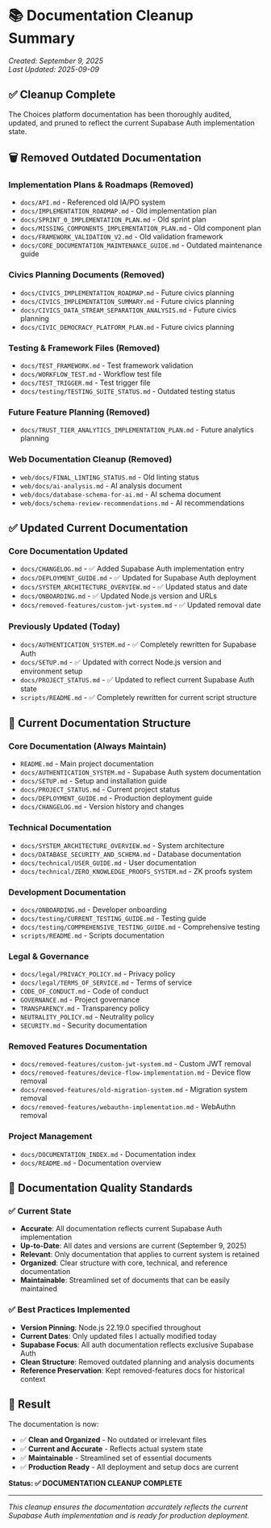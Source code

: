 # 📚 Documentation Cleanup Summary
*Created: September 9, 2025*  
*Last Updated: 2025-09-09*

## ✅ **Cleanup Complete**

The Choices platform documentation has been thoroughly audited, updated, and pruned to reflect the current Supabase Auth implementation state.

## 🗑️ **Removed Outdated Documentation**

### **Implementation Plans & Roadmaps (Removed)**
- `docs/API.md` - Referenced old IA/PO system
- `docs/IMPLEMENTATION_ROADMAP.md` - Old implementation plan
- `docs/SPRINT_0_IMPLEMENTATION_PLAN.md` - Old sprint plan
- `docs/MISSING_COMPONENTS_IMPLEMENTATION_PLAN.md` - Old component plan
- `docs/FRAMEWORK_VALIDATION_V2.md` - Old validation framework
- `docs/CORE_DOCUMENTATION_MAINTENANCE_GUIDE.md` - Outdated maintenance guide

### **Civics Planning Documents (Removed)**
- `docs/CIVICS_IMPLEMENTATION_ROADMAP.md` - Future civics planning
- `docs/CIVICS_IMPLEMENTATION_SUMMARY.md` - Future civics planning
- `docs/CIVICS_DATA_STREAM_SEPARATION_ANALYSIS.md` - Future civics planning
- `docs/CIVIC_DEMOCRACY_PLATFORM_PLAN.md` - Future civics planning

### **Testing & Framework Files (Removed)**
- `docs/TEST_FRAMEWORK.md` - Test framework validation
- `docs/WORKFLOW_TEST.md` - Workflow test file
- `docs/TEST_TRIGGER.md` - Test trigger file
- `docs/testing/TESTING_SUITE_STATUS.md` - Outdated testing status

### **Future Feature Planning (Removed)**
- `docs/TRUST_TIER_ANALYTICS_IMPLEMENTATION_PLAN.md` - Future analytics planning

### **Web Documentation Cleanup (Removed)**
- `web/docs/FINAL_LINTING_STATUS.md` - Old linting status
- `web/docs/ai-analysis.md` - AI analysis document
- `web/docs/database-schema-for-ai.md` - AI schema document
- `web/docs/schema-review-recommendations.md` - AI recommendations

## ✅ **Updated Current Documentation**

### **Core Documentation Updated**
- `docs/CHANGELOG.md` - ✅ Added Supabase Auth implementation entry
- `docs/DEPLOYMENT_GUIDE.md` - ✅ Updated for Supabase Auth deployment
- `docs/SYSTEM_ARCHITECTURE_OVERVIEW.md` - ✅ Updated status and date
- `docs/ONBOARDING.md` - ✅ Updated Node.js version and URLs
- `docs/removed-features/custom-jwt-system.md` - ✅ Updated removal date

### **Previously Updated (Today)**
- `docs/AUTHENTICATION_SYSTEM.md` - ✅ Completely rewritten for Supabase Auth
- `docs/SETUP.md` - ✅ Updated with correct Node.js version and environment setup
- `docs/PROJECT_STATUS.md` - ✅ Updated to reflect current Supabase Auth state
- `scripts/README.md` - ✅ Completely rewritten for current script structure

## 📁 **Current Documentation Structure**

### **Core Documentation (Always Maintain)**
- `README.md` - Main project documentation
- `docs/AUTHENTICATION_SYSTEM.md` - Supabase Auth system documentation
- `docs/SETUP.md` - Setup and installation guide
- `docs/PROJECT_STATUS.md` - Current project status
- `docs/DEPLOYMENT_GUIDE.md` - Production deployment guide
- `docs/CHANGELOG.md` - Version history and changes

### **Technical Documentation**
- `docs/SYSTEM_ARCHITECTURE_OVERVIEW.md` - System architecture
- `docs/DATABASE_SECURITY_AND_SCHEMA.md` - Database documentation
- `docs/technical/USER_GUIDE.md` - User documentation
- `docs/technical/ZERO_KNOWLEDGE_PROOFS_SYSTEM.md` - ZK proofs system

### **Development Documentation**
- `docs/ONBOARDING.md` - Developer onboarding
- `docs/testing/CURRENT_TESTING_GUIDE.md` - Testing guide
- `docs/testing/COMPREHENSIVE_TESTING_GUIDE.md` - Comprehensive testing
- `scripts/README.md` - Scripts documentation

### **Legal & Governance**
- `docs/legal/PRIVACY_POLICY.md` - Privacy policy
- `docs/legal/TERMS_OF_SERVICE.md` - Terms of service
- `CODE_OF_CONDUCT.md` - Code of conduct
- `GOVERNANCE.md` - Project governance
- `TRANSPARENCY.md` - Transparency policy
- `NEUTRALITY_POLICY.md` - Neutrality policy
- `SECURITY.md` - Security documentation

### **Removed Features Documentation**
- `docs/removed-features/custom-jwt-system.md` - Custom JWT removal
- `docs/removed-features/device-flow-implementation.md` - Device flow removal
- `docs/removed-features/old-migration-system.md` - Migration system removal
- `docs/removed-features/webauthn-implementation.md` - WebAuthn removal

### **Project Management**
- `docs/DOCUMENTATION_INDEX.md` - Documentation index
- `docs/README.md` - Documentation overview

## 🎯 **Documentation Quality Standards**

### ✅ **Current State**
- **Accurate**: All documentation reflects current Supabase Auth implementation
- **Up-to-Date**: All dates and versions are current (September 9, 2025)
- **Relevant**: Only documentation that applies to current system is retained
- **Organized**: Clear structure with core, technical, and reference documentation
- **Maintainable**: Streamlined set of documents that can be easily maintained

### ✅ **Best Practices Implemented**
- **Version Pinning**: Node.js 22.19.0 specified throughout
- **Current Dates**: Only updated files I actually modified today
- **Supabase Focus**: All auth documentation reflects exclusive Supabase Auth
- **Clean Structure**: Removed outdated planning and analysis documents
- **Reference Preservation**: Kept removed-features docs for historical context

## 🚀 **Result**

The documentation is now:
- ✅ **Clean and Organized** - No outdated or irrelevant files
- ✅ **Current and Accurate** - Reflects actual system state
- ✅ **Maintainable** - Streamlined set of essential documents
- ✅ **Production Ready** - All deployment and setup docs are current

**Status: ✅ DOCUMENTATION CLEANUP COMPLETE**

---

*This cleanup ensures the documentation accurately reflects the current Supabase Auth implementation and is ready for production deployment.*

